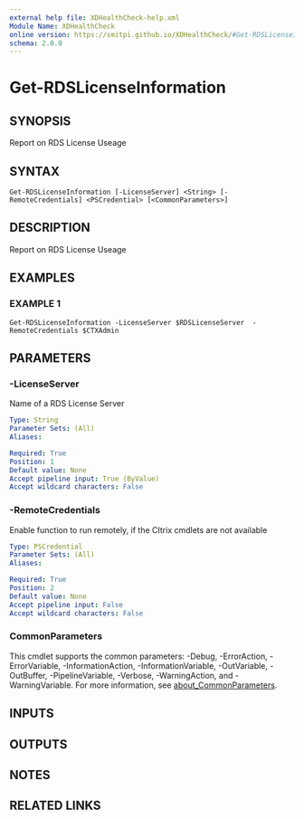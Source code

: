 ```yaml
---
external help file: XDHealthCheck-help.xml
Module Name: XDHealthCheck
online version: https://smitpi.github.io/XDHealthCheck/#Get-RDSLicenseInformation
schema: 2.0.0
---
```


# Get-RDSLicenseInformation

## SYNOPSIS
Report on RDS License Useage

## SYNTAX

```
Get-RDSLicenseInformation [-LicenseServer] <String> [-RemoteCredentials] <PSCredential> [<CommonParameters>]
```

## DESCRIPTION
Report on RDS License Useage

## EXAMPLES

### EXAMPLE 1
```
Get-RDSLicenseInformation -LicenseServer $RDSLicenseServer  -RemoteCredentials $CTXAdmin
```

## PARAMETERS

### -LicenseServer
Name of a RDS License Server

```yaml
Type: String
Parameter Sets: (All)
Aliases:

Required: True
Position: 1
Default value: None
Accept pipeline input: True (ByValue)
Accept wildcard characters: False
```

### -RemoteCredentials
Enable function to run remotely, if the CItrix cmdlets are not available

```yaml
Type: PSCredential
Parameter Sets: (All)
Aliases:

Required: True
Position: 2
Default value: None
Accept pipeline input: False
Accept wildcard characters: False
```

### CommonParameters
This cmdlet supports the common parameters: -Debug, -ErrorAction, -ErrorVariable, -InformationAction, -InformationVariable, -OutVariable, -OutBuffer, -PipelineVariable, -Verbose, -WarningAction, and -WarningVariable. For more information, see [about_CommonParameters](http://go.microsoft.com/fwlink/?LinkID=113216).

## INPUTS

## OUTPUTS

## NOTES

## RELATED LINKS
